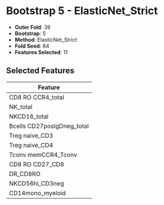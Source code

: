 # Bootstrap 5 - ElasticNet_Strict

- **Outer Fold**: 39
- **Bootstrap**: 5
- **Method**: ElasticNet_Strict
- **Fold Seed**: 84
- **Features Selected**: 11

## Selected Features

| Feature |
|---------|
| CD8 RO CCR4_total |
| NK_total |
| NKCD16_total |
| Bcells CD27posIgDneg_total |
| Treg naive_CD3 |
| Treg naive_CD4 |
| Tconv memCCR4_Tconv |
| CD8 RO CD27_CD8 |
| DR_CD8RO |
| NKCD56hi_CD3neg |
| CD14mono_myeloid |
